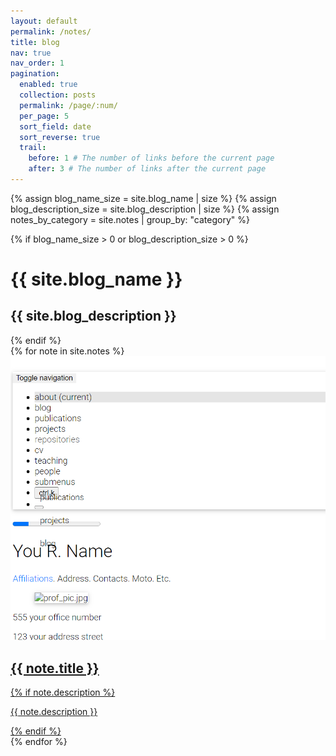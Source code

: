 ```yaml
---
layout: default
permalink: /notes/
title: blog
nav: true
nav_order: 1
pagination:
  enabled: true
  collection: posts
  permalink: /page/:num/
  per_page: 5
  sort_field: date
  sort_reverse: true
  trail:
    before: 1 # The number of links before the current page
    after: 3 # The number of links after the current page
---
```


<div class="post">

{% assign blog_name_size = site.blog_name | size %}
{% assign blog_description_size = site.blog_description | size %}
{% assign notes_by_category = site.notes | group_by: "category" %}

{% if blog_name_size > 0 or blog_description_size > 0 %}

  <div class="header-bar">
    <h1>{{ site.blog_name }}</h1>
    <h2>{{ site.blog_description }}</h2>
  </div>
  {% endif %}

<div class="notes-container">
  {% for note in site.notes %}
    <div class="note-tile">
      <a href="{{ note.url }}">
        <div class="note-thumbnail">
          <img src="/assets/img/template_error.png" alt="No image available">
        </div>
        <div class="note-content">
          <h2 class="note-title">{{ note.title }}</h2>
          {% if note.description %}
            <p class="note-description">{{ note.description }}</p>
          {% endif %}
        </div>
      </a>
    </div>
  {% endfor %}
</div>

</div>

